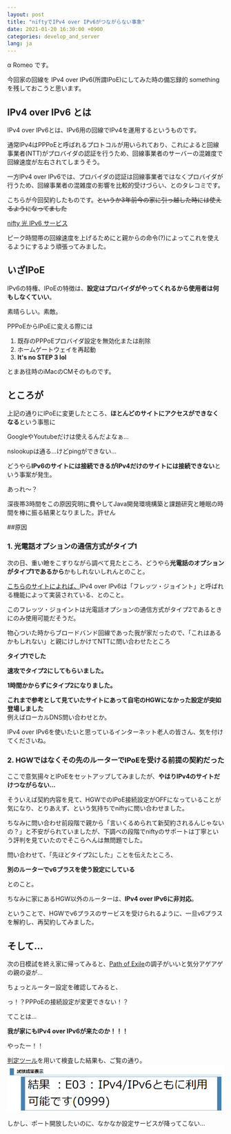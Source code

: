 ```yaml
---
layout: post
title: "niftyでIPv4 over IPv6がつながらない事象"
date: 2021-01-20 16:30:00 +0900
categories: develop_and_server
lang: ja
---
```


α Romeo です。

今回家の回線を IPv4 over IPv6(所謂IPoE)にしてみた時の備忘録的 something を残しておこうと思います。

## IPv4 over IPv6 とは

IPv4 over IPv6とは、IPv6用の回線でIPv4を運用するというものです。

通常IPv4はPPPoEと呼ばれるプロトコルが用いられており、これによると回線事業者(NTT)がプロバイダの認証を行うため、回線事業者のサーバーの混雑度で回線速度が左右されてしまうそう。

一方IPv4 over IPv6では、プロバイダの認証は回線事業者ではなくプロバイダが行うため、回線事業者の混雑度の影響を比較的受けづらい、とのタレコミです。

こちらが今回契約したものです。~~というか3年前今の家に引っ越した時には使えるようになってました~~

[nifty 光 IPv6 サービス](https://csoption.nifty.com/ipv6service/)

ピーク時間帯の回線速度を上げるためにと親からの命令(?)によってこれを使えるようにするよう頑張ってみました。

## いざIPoE
IPv6の特権、IPoEの特徴は、**設定はプロバイダがやってくれるから使用者は何もしなくていい**。

素晴らしい。素敵。

PPPoEからIPoEに変える際には
1. 既存のPPPoEプロバイダ設定を無効化または削除
2. ホームゲートウェイを再起動
3. **It's no STEP 3 lol**

とまあ往時のiMacのCMそのものです。

## ところが

上記の通りにIPoEに変更したところ、**ほとんどのサイトにアクセスができなくなる**という事態に

GoogleやYoutubeだけは使えるんだよなぁ…

nslookupは通る…けどpingができない…

どうやら**IPv6のサイトには接続できるがIPv4だけのサイトには接続できない**という事案が発生。

あっれ～？

深夜帯3時間をこの原因究明に費やしてJava開発環境構築と課題研究と睡眠の時間を棒に振る結果となりました。許せん

##原因
### 1. 光電話オプションの通信方式がタイプ1

次の日、重い瞼をこすりながら調べて見たところ、どうやら**光電話のオプションがタイプ1であるから**かもしれないしれんとのこと。

[こちらのサイトによれば、](https://www.odorikoblog.net/entry/fletsjoint/)IPv4 over IPv6は「フレッツ・ジョイント」と呼ばれる機能によって実装されている、とのこと。

このフレッツ・ジョイントは光電話オプションの通信方式がタイプ2であるときにのみ使用可能だそうだ。

物心ついた時からブロードバンド回線であった我が家だったので、「これはあるかもしれない」と親にけしかけてNTTに問い合わせたところ

**タイプ1でした**

**速攻でタイプ2にしてもらいました。**

**1時間かからずにタイプ2になりました。**

**これまで参考として見ていたサイトにあって自宅のHGWになかった設定が突如登場しました**  
例えばローカルDNS問い合わせとか。

IPv4 over IPv6を使いたいと思っているインターネット老人の皆さん、気を付けてくださいね。

### 2. HGWではなくその先のルーターでIPoEを受ける前提の契約だった

ここで意気揚々とIPoEをセットアップしてみましたが、**やはりIPv4のサイトだけつながらない…**

そういえば契約内容を見て、HGWでのIPoE接続設定がOFFになっていることが気になり、とりあえず、という気持ちでniftyに問い合わせました。

ちなみに問い合わせ前段階で親から「言いくるめられて新契約されるんじゃないの？」と不安がられていましたが、下調べの段階でniftyのサポートは丁寧という評判を見ていたのでそこらへんは無問題でした。

問い合わせて、「先ほどタイプ2にした」ことを伝えたところ、

**別のルーターでv6プラスを使う設定にしている**

とのこと。

ちなみに家にあるHGW以外のルーターは、**IPv4 over IPv6に非対応**。

ということで、HGWでv6プラスのサービスを受けられるように、一旦v6プラスを解約し、再契約してみました。

## そして…

次の日模試を終え家に帰ってみると、[Path of Exile](https://store.steampowered.com/app/238960/Path_of_Exile/?l=japanese)の調子がいいと気分アゲアゲの親の姿が…

ちょっとルーター設定を確認してみると、

っ！？PPPoEの接続設定が変更できない！？

てことは…

**我が家にもIPv4 over IPv6が来たのか！！！**

やったー！！

[判定ツール](http://ipv6check.biglobe.ne.jp/)を用いて検査した結果も、ご覧の通り。  
![結果](/images/posts/2021-01/ipv6.png)

しかし、ポート開放したいのに、なかなか設定サービスが降ってこない…